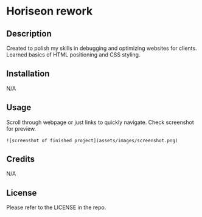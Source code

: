 # Horiseon rework

## Description

Created to polish my skills in debugging and optimizing websites for clients. Learned basics of HTML positioning and CSS styling.

## Installation

N/A

## Usage

Scroll through webpage or just links to quickly navigate. Check screenshot for preview.


    
    ![screenshot of finished project](assets/images/screenshot.png)
    

## Credits

N/A

## License

Please refer to the LICENSE in the repo.



